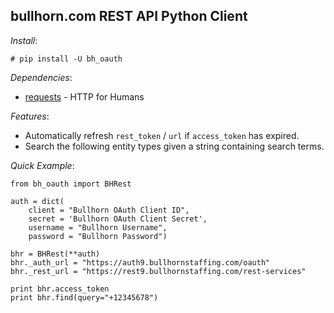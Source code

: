 ## bullhorn.com REST API Python Client

*Install*:

    # pip install -U bh_oauth

*Dependencies*:

- [requests][requests] - HTTP for Humans

*Features*:

- Automatically refresh `rest_token` / `url` if `access_token` has expired.
- Search the following entity types given a string containing search terms.

*Quick Example*:

    from bh_oauth import BHRest

    auth = dict(
        client = "Bullhorn OAuth Client ID",
        secret = 'Bullhorn OAuth Client Secret',
        username = "Bullhorn Username",
        password = "Bullhorn Password")

    bhr = BHRest(**auth)
    bhr._auth_url = "https://auth9.bullhornstaffing.com/oauth"
    bhr._rest_url = "https://rest9.bullhornstaffing.com/rest-services"

    print bhr.access_token
    print bhr.find(query="+12345678")

  [requests]: "http://docs.python-requests.org/en/master/user/install/#install" "HTTP for Humans"
